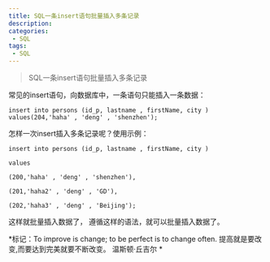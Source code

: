 ```yaml
---
title: SQL一条insert语句批量插入多条记录
description: 
categories:
 - SQL
tags:
 - SQL
---
```


> SQL一条insert语句批量插入多条记录

常见的insert语句，向数据库中，一条语句只能插入一条数据：

```
insert into persons (id_p, lastname , firstName, city ) values(204,'haha' , 'deng' , 'shenzhen');
```

怎样一次insert插入多条记录呢？使用示例：

```
insert into persons (id_p, lastname , firstName, city )

values

(200,'haha' , 'deng' , 'shenzhen'),

(201,'haha2' , 'deng' , 'GD'),

(202,'haha3' , 'deng' , 'Beijing');
```

这样就批量插入数据了， 遵循这样的语法，就可以批量插入数据了。

*标记：To improve is change; to be perfect is to change often. 提高就是要改变,而要达到完美就要不断改变。 温斯顿·丘吉尔 *